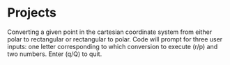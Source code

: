 # Projects
Converting a given point in the cartesian coordinate system from either polar to rectangular or rectangular to polar. Code will prompt for three user inputs: one letter corresponding to which conversion to execute (r/p) and two numbers. Enter (q/Q) to quit. 
